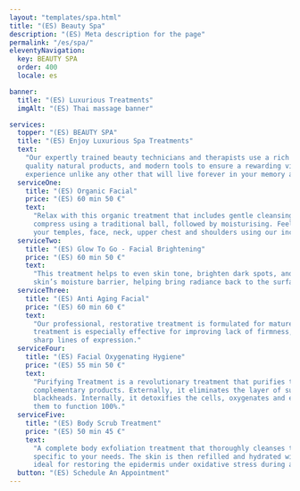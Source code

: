 ```yaml
---
layout: "templates/spa.html"
title: "(ES) Beauty Spa"
description: "(ES) Meta description for the page"
permalink: "/es/spa/"
eleventyNavigation:
  key: BEAUTY SPA
  order: 400
  locale: es

banner:
  title: "(ES) Luxurious Treatments"
  imgAlt: "(ES) Thai massage banner"

services:
  topper: "(ES) BEAUTY SPA"
  title: "(ES) Enjoy Luxurious Spa Treatments"
  text:
    "Our expertly trained beauty technicians and therapists use a rich blend of traditional Thai methods, premium
    quality natural products, and modern tools to ensure a rewarding visit. We treat your skin, body, and face to an
    experience unlike any other that will live forever in your memory as nothing short of bliss."
  serviceOne:
    title: "(ES) Organic Facial"
    price: "(ES) 60 min 50 €"
    text:
      "Relax with this organic treatment that includes gentle cleansing, a soft peeling exfoliate, and a warm Thai
      compress using a traditional ball, followed by moisturising. Feel tension melt away as we end with a massage on
      your temples, face, neck, upper chest and shoulders using our incredible organic moisturiser."
  serviceTwo:
    title: "(ES) Glow To Go - Facial Brightening"
    price: "(ES) 60 min 50 €"
    text:
      "This treatment helps to even skin tone, brighten dark spots, and deeply moisturise to restore and reinforce the
      skin’s moisture barrier, helping bring radiance back to the surface."
  serviceThree:
    title: "(ES) Anti Aging Facial"
    price: "(ES) 60 min 60 €"
    text:
      "Our professional, restorative treatment is formulated for mature skin seeking intense rejuvenating care. This
      treatment is especially effective for improving lack of firmness, can reduce deep wrinkles, and help alleviate
      sharp lines of expression."
  serviceFour:
    title: "(ES) Facial Oxygenating Hygiene"
    price: "(ES) 55 min 50 €"
    text:
      "Purifying Treatment is a revolutionary treatment that purifies the skin at all levels without needing
      complementary products. Externally, it eliminates the layer of superficial pollutants and it eases the removal of
      blackheads. Internally, it detoxifies the cells, oxygenates and energizes them, prolonging their life and allowing
      them to function 100%."
  serviceFive:
    title: "(ES) Body Scrub Treatment"
    price: "(ES) 50 min 45 €"
    text:
      "A complete body exfoliation treatment that thoroughly cleanses the skin using a Vagheggi product of your choice
      specific to your needs. The skin is then refilled and hydrated with a refreshing Monterosa moisturising lotion
      ideal for restoring the epidermis under oxidative stress during and after sun exposure."
  button: "(ES) Schedule An Appointment"
---
```

